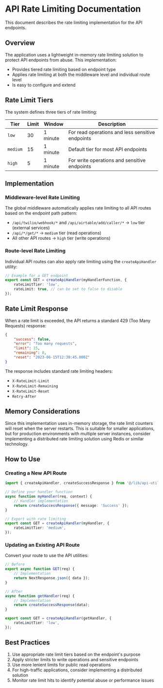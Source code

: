 # API Rate Limiting Documentation

This document describes the rate limiting implementation for the API endpoints.

## Overview

The application uses a lightweight in-memory rate limiting solution to protect API endpoints from abuse. This implementation:

-   Provides tiered rate limiting based on endpoint type
-   Applies rate limiting at both the middleware level and individual route level
-   Is easy to configure and extend

## Rate Limit Tiers

The system defines three tiers of rate limiting:

| Tier     | Limit | Window   | Description                                      |
| -------- | ----- | -------- | ------------------------------------------------ |
| `low`    | 30    | 1 minute | For read operations and less sensitive endpoints |
| `medium` | 15    | 1 minute | Default tier for most API endpoints              |
| `high`   | 5     | 1 minute | For write operations and sensitive endpoints     |

## Implementation

### Middleware-level Rate Limiting

The global middleware automatically applies rate limiting to all API routes based on the endpoint path pattern:

-   `/api/twilio/webhook/*` and `/api/airtable/add/caller/*` → `low` tier (external services)
-   `/api/*/get/*` → `medium` tier (read operations)
-   All other API routes → `high` tier (write operations)

### Route-level Rate Limiting

Individual API routes can also apply rate limiting using the `createApiHandler` utility:

```typescript
// Example for a GET endpoint
export const GET = createApiHandler(myHandlerFunction, {
	rateLimitTier: 'low',
	rateLimit: true, // can be set to false to disable
});
```

## Rate Limit Response

When a rate limit is exceeded, the API returns a standard 429 (Too Many Requests) response:

```json
{
	"success": false,
	"error": "Too many requests",
	"limit": 15,
	"remaining": 0,
	"reset": "2023-06-15T12:30:45.000Z"
}
```

The response includes standard rate limiting headers:

-   `X-RateLimit-Limit`
-   `X-RateLimit-Remaining`
-   `X-RateLimit-Reset`
-   `Retry-After`

## Memory Considerations

Since this implementation uses in-memory storage, the rate limit counters will reset when the server restarts. This is suitable for smaller applications, but for production environments with multiple server instances, consider implementing a distributed rate limiting solution using Redis or similar technology.

## How to Use

### Creating a New API Route

```typescript
import { createApiHandler, createSuccessResponse } from '@/lib/api-utils';

// Define your handler function
async function myHandler(req, context) {
	// Handler implementation
	return createSuccessResponse({ message: 'Success' });
}

// Export with rate limiting
export const GET = createApiHandler(myHandler, {
	rateLimitTier: 'medium',
});
```

### Updating an Existing API Route

Convert your route to use the API utilities:

```typescript
// Before
export async function GET(req) {
	// Implementation
	return NextResponse.json({ data });
}

// After
async function getHandler(req) {
	// Implementation
	return createSuccessResponse(data);
}

export const GET = createApiHandler(getHandler, {
	rateLimitTier: 'low',
});
```

## Best Practices

1. Use appropriate rate limit tiers based on the endpoint's purpose
2. Apply stricter limits to write operations and sensitive endpoints
3. Use more lenient limits for public read operations
4. For high-traffic applications, consider implementing a distributed solution
5. Monitor rate limit hits to identify potential abuse or performance issues
